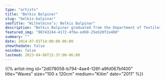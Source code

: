 ```yaml
---
type: "artists"
title: "Belkis Balpinar"
slug: "belkis-balpinar"
seoTitle: "Wilhelmina’s: Belkis Balpinar"
description: "Belkıs Balpınar graduated from the Department of Textiles at the Istanbul Academy of Fine Arts in 1963, and went on to work as a carpet pattern designer at Sümerbank. Between 1968 and 1973, Balpınar was a curator at the Turkish and Islamic Arts Museum’s Department of Carpets and Rugs. From 1973 to 1983, Balpınar worked as the founding director of the Vakıflar Rug and Kilim Museum Istanbul (Vakıflar Halı ve Kilim Müzesi). Living and working in Bodrum since 2006, Balpınar is also a lecturer on the history and the design of carpets and kilims at Marmara University. Balpınar creates contemporary interpretations of traditional kilims’ patterns and weaving techniques. In her abstract designs that she creates by manipulating the perception of reality, Balpınar makes decisions that push the boundaries of two dimensions to reach out to a third dimension, and in turn employs these as the essence of an ambiguous space."
featured_img: "80743244-4172-4f6a-ed60-25eb20f2e400"
summary: ""
date: 2014-07-01T14:00:00-06:00
showthedate: false
noindex: false
lastmod: 2023-04-06T15:37:00-06:00
---
```

{{% artist-img id="2d078058-b794-4ae4-126f-a9fd067bf400" title="Waves" size="100 x 120cm" medium="Kilim" date="2011" %}}
